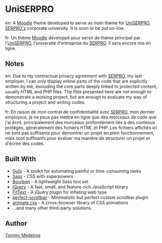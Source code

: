 # UniSERPRO

en: A [Moodle](https://moodle.org) theme developed to serve as main theme for [UniSERPRO](https://moodle.ead.serpro.gov.br/), [SERPRO's](http://serpro.gov.br) corporate university. It is soon to be put on-line.

fr: Un thème [Moodle](https://moodle.org) développé pour servir de thème principal par l'[UniSERPRO](https://moodle.ead.serpro.gov.br/), l'université d'entreprise du [SERPRO](http://serpro.gov.br). Il sera encore mis en ligne.

## Notes

en: Due to my contractual privacy agreement with [SERPRO](http://serpro.gov.br), my last employer, I can only display online parts of the code that are explicitly written by me, excluding the core parts deeply linked to protected content, usually HTML and PHP files. The files presented here are not enough to demonstrate a working project, but are enough to evaluate my way of structuring a project and writing codes.

fr: En raison de mon contrat de confidentialité avec [SERPRO](http://serpro.gov.br), mon dernier employeur, je ne peux pas mettre en ligne que des morceaux de code que j'ai écrit, principalement des morceaux profondément liés à des contenus protégés, généralement des fichiers HTML et PHP. Les fichiers affichés ici ne sont pas suffisants pour démontrer un projet en plein fonctionnement, mais sont suffisants pour évaluer ma manière de structurer un projet et d'écrire des codes.

## Built With

* [Gulp](https://gulpjs.com) - A toolkit for automating painful or time-consuming tasks
* [Sass](http://sass-lang.com) - CSS with superpowers
* [Bourbon](https://www.bourbon.io) - A lightweight Sass tool set
* [jQuery](https://jquery.com) - A fast, small, and feature-rich JavaScript library
* [FitText](http://fittextjs.com) - A jQuery plugin for inflating web type
* [perfect-scrollbar](https://github.com/utatti/perfect-scrollbar) - Minimalistic but perfect custom scrollbar plugin
* [animate.css](https://github.com/daneden/animate.css) - A cross-browser library of CSS animations
* ...and many other third-party solutions.

## Author

[Tommy Medeiros](https://www.linkedin.com/in/tommymedeiros/)
